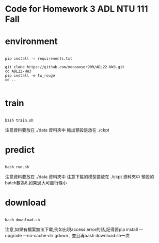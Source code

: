 # Code for Homework 3 ADL NTU 111 Fall

# environment

```shell

pip install -r requirements.txt

git clone https://github.com/moooooser999/ADL22-HW3.git
cd ADL22-HW3
pip install -e tw_rouge
cd ..


```

# train

```shell

bash train.sh

```
注意資料要放在 ./data 資料夾中
輸出預設是放在 ./ckpt

# predict

```shell

bash run.sh

```
注意資料要放在 ./data 資料夾中
注意下載的模型要放在 ./ckpt 資料夾中
預設的batch數為8,如果過大可自行條小

# download

```shell

bash download.sh

```
注意,如果有檔案無法下載,例如出現access error的話,記得要pip install --upgrade --no-cache-dir gdown , 並且再bash download.sh一次

